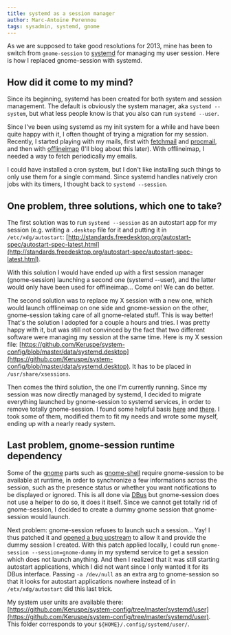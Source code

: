 ```yaml
---
title: systemd as a session manager
author: Marc-Antoine Perennou
tags: sysadmin, systemd, gnome
---
```


As we are supposed to take good resolutions for 2013, mine has been to switch from `gnome-session` to [systemd](http://www.freedesktop.org/wiki/Software/systemd)
for managing my user session. Here is how I replaced gnome-session with systemd.

## How did it come to my mind?

Since its beginning, systemd has been created for both system and session management. The default is obviously the
system manager, aka `systemd --system`, but what less people know is that you also can run `systemd --user`.

Since I've been using systemd as my init system for a while and have been quite happy with it, I often thought of trying
a migration for my session. Recently, I started playing with my mails, first with [fetchmail](http://fetchmail.berlios.de/)
and [procmail](http://www.procmail.org/), and then with [offlineimap](http://offlineimap.org/) (I'll blog about this
later). With offlineimap, I needed a way to fetch periodically my emails.

I could have installed a cron system, but I don't like installing such things to only use them for a single command.
Since systemd handles natively cron jobs with its timers, I thought back to `systemd --session`.

## One problem, three solutions, which one to take?

The first solution was to run `systemd --session` as an autostart app for my session (e.g. writing a `.desktop` file for
it and putting it in `/etc/xdg/autostart`: [http://standards.freedesktop.org/autostart-spec/autostart-spec-latest.html](http://standards.freedesktop.org/autostart-spec/autostart-spec-latest.html).

With this solution I would have ended up with a first session manager (gnome-session) launching a second one (systemd
--user), and the latter would only have been used for offlineimap… Come on! We can do better.

The second solution was to replace my X session with a new one, which would launch offlineimap on one side and
gnome-session on the other, gnome-session taking care of all gnome-related stuff. This is way better! That's the
solution I adopted for a couple a hours and tries. I was pretty happy with it, but was still not convinced by the fact
that two different software were managing my session at the same time. Here is my X session file:
[https://github.com/Keruspe/system-config/blob/master/data/systemd.desktop](https://github.com/Keruspe/system-config/blob/master/data/systemd.desktop).
It has to be placed in `/usr/share/xsessions`.

Then comes the third solution, the one I'm currently running. Since my session was now directly managed by systemd, I
decided to migrate everything launched by gnome-session to systemd services, in order to remove totally gnome-session.
I found some helpful basis [here](https://github.com/grawity/systemd-user-units/) and [there](https://github.com/sofar/user-session-units).
I took some of them, modified them to fit my needs and wrote some myself, ending up with a nearly ready system.

## Last problem, gnome-session runtime dependency

Some of the [gnome](http://www.gnome.org/) parts such as [gnome-shell](https://live.gnome.org/GnomeShell) require
gnome-session to be available at runtime, in order to synchronize a few informations across the session, such as the
presence status or whether you want notifications to be displayed or ignored. This is all done via
[DBus](http://www.freedesktop.org/wiki/Software/dbus) but gnome-session does not use a helper to do so, it does it
itself. Since we cannot get totally rid of gnome-session, I decided to create a dummy gnome session that gnome-session
would launch.

Next problem: gnome-session refuses to launch such a session… Yay! I thus patched it and [opened a bug upstream](https://bugzilla.gnome.org/show_bug.cgi?id=690866)
to allow it and provide the dummy session I created. With this patch applied locally, I could run `gnome-session --session=gnome-dummy`
in my systemd service to get a session which does not launch anything. And then I realized that it was still starting
autostart applications, which I did not want since I only wanted it for its DBus interface. Passing `-a /dev/null` as an
extra arg to gnome-session so that it looks for autostart applications nowhere instead of in `/etx/xdg/autostart` did
this last trick.

My system user units are available there: [https://github.com/Keruspe/system-config/tree/master/systemd/user](https://github.com/Keruspe/system-config/tree/master/systemd/user).
This folder corresponds to your `${HOME}/.config/systemd/user/`.
